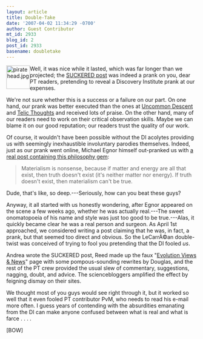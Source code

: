 ```yaml
---
layout: article
title: Double-Take
date: '2007-04-02 11:34:29 -0700'
author: Guest Contributor
mt_id: 2933
blog_id: 2
post_id: 2933
basename: doubletake
---
```

<img src="{{ site.baseurl }}/uploads/2007/piratehead.jpg" alt="piratehead.jpg" width="62" height="62" style="float:left;" />

Well, it was nice while it lasted, which was far longer than we projected; the [SUCKERED post](http://www.pandasthumb.org/archives/2007/04/suckered.html) was indeed a prank on you, dear PT readers, pretending to reveal a Discovery Institute prank at our expenses.

We're not sure whether this is a success or a failure on our part.  On one hand, our prank was better executed than the ones at [Uncommon Descent](http://www.uncommondescent.com/intelligent-design/finchs-mutation-paste-gets-results/) and [Telic Thoughts](http://telicthoughts.com/the-end-of-an-era/) and received lots of praise.  On the other hand, many of our readers need to work on their critical observation skills.  Maybe we can blame it on our good reputation; our readers trust the quality of our work.

Of course, it wouldn't have been possible without the DI acolytes providing us with seemingly inexhaustible involuntary parodies themselves.  Indeed, just as our prank went online, Michael Egnor himself out-pranked us with [a real post containing this philosophy gem](http://www.evolutionnews.org/2007/04/what_if_darwinism_were_right.html):

> Materialism is nonsense, because if matter and energy are all that exist, then truth doesn't exist (it's neither matter nor energy). If truth doesn't exist, then materialism can't be true.

Dude, that's like, so deep.---Seriously, how can you beat these guys?

Anyway, it all started with us honestly wondering, after Egnor appeared on the scene a few weeks ago, whether he was actually real.---The sweet onomatopoeia of his name and style was just too good to be true.---Alas, it quickly became clear he was a real person and surgeon.  As April 1st approached, we considered writing a post claiming that he was, in fact, a prank, but that seemed too direct and obvious.  So the LeCarrÃ©an double-twist was conceived of trying to fool you pretending that the DI fooled _us_.

Andrea wrote the SUCKERED post, Reed made up the faux "[Evolution Views & News](http://www.evolutionnews.net/2007/04/april_fools.html)" page with some pompous-sounding rewrites by Douglas, and the rest of the PT crew provided the usual slew of commentary, suggestions, nagging, doubt, and advice.  The sciencebloggers amplified the effect by feigning dismay on their sites.  

We thought most of you guys would see right through it, but it worked so well that it even fooled  PT contributor PvM, who needs to read his e-mail more often.  I guess years of contending with the absurdities emanating from the DI can make anyone confused between what is real and what is farce . . . .

\[BOW\]
